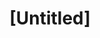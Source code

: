 ---
pid: CH304
title: "[Untitled]"
location_transcription: 
zipcode: '19147'
outside_phl: 
neighborhood: Queen Village,Bella Vista,Pennsport,Italian Market
age: '59'
age_range: 50-59
instagram: 
image_file_name: CH_304.jpg
proposal_transcription: I'd like to see a monument showing a wide range of how targeted
  people have been resisting + thriving. Resistance built into everyday life, clothing,
  neighborhoods, cooperative economics, + movements. Maybe include how ppl in power
  reacted, + how resistance evolved.
topic: Inequality,Uplifting
topic_summary: 0, 0
type: Other No Form
keywords_other: 
credit: Lisa Santer
image_labels: 
twitter: 
facebook: 
permalink: "/monuments/ch304/"
layout: item-page
---